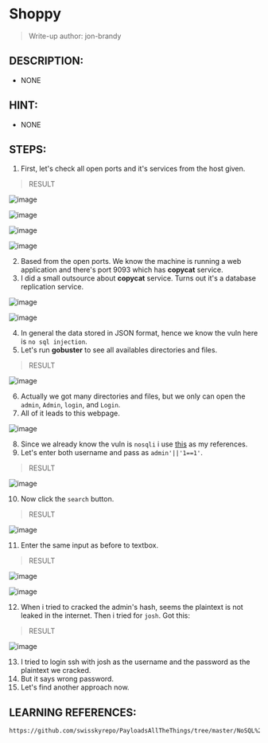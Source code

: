# Shoppy
> Write-up author: jon-brandy
## DESCRIPTION:
- NONE
## HINT:
- NONE
## STEPS:
1. First, let's check all open ports and it's services from the host given.

> RESULT

![image](https://user-images.githubusercontent.com/70703371/211156757-ffc29c1e-ca8b-4356-81d9-e57e9f4fefdc.png)


![image](https://user-images.githubusercontent.com/70703371/211156772-35992686-8ca0-4af9-a7aa-bb1ae5b67907.png)


![image](https://user-images.githubusercontent.com/70703371/211156783-c2a9d9e4-edd5-4584-9e05-96a3fa631fe1.png)


![image](https://user-images.githubusercontent.com/70703371/211156792-6d339608-4cf9-4200-956a-51d2978c037f.png)


2. Based from the open ports. We know the machine is running a web application and there's port 9093 which has **copycat** service.
3. I did a small outsource about **copycat** service. Turns out it's a database replication service.


![image](https://user-images.githubusercontent.com/70703371/211157148-a3c8ae69-154d-430b-917e-97ccd2e1fb3a.png)


![image](https://user-images.githubusercontent.com/70703371/211157611-b22b085b-9482-4baa-b626-370ec4c0f8d4.png)



4. In general the data stored in JSON format, hence we know the vuln here is `no sql injection`.
5. Let's run **gobuster** to see all availables directories and files.

> RESULT

![image](https://user-images.githubusercontent.com/70703371/211157918-7e05df5a-a458-4016-b0e7-8cfb1074b208.png)


6. Actually we got many directories and files, but we only can open the `admin`, `Admin`, `login`, and `Login`.
7. All of it leads to this webpage.

![image](https://user-images.githubusercontent.com/70703371/211158015-f32866a9-fa8f-478b-a1d1-e6ee06808edd.png)


8. Since we already know the vuln is `nosqli` i use [this](https://github.com/swisskyrepo/PayloadsAllTheThings/tree/master/NoSQL%20Injection) as my references.
9. Let's enter both username and pass as `admin'||'1==1'`.

> RESULT

![image](https://user-images.githubusercontent.com/70703371/211158093-b48d31fe-f077-49aa-92f7-b4e02010eca4.png)


10. Now click the `search` button.

> RESULT

![image](https://user-images.githubusercontent.com/70703371/211158165-fb6cb2d3-dc0e-4458-9c22-d419630a1dbf.png)


11. Enter the same input as before to textbox.

> RESULT

![image](https://user-images.githubusercontent.com/70703371/211158191-d1ea9092-a6a0-4e47-b598-47009e27a9a2.png)


![image](https://user-images.githubusercontent.com/70703371/211158201-f586b991-61d5-4bce-8f94-87e044cb8322.png)


12. When i tried to cracked the admin's hash, seems the plaintext is not leaked in the internet. Then i tried for `josh`. Got this:

> RESULT


![image](https://user-images.githubusercontent.com/70703371/211158641-d0655d32-dd09-4d98-946e-dc5ccb46ad25.png)


13. I tried to login ssh with josh as the username and the password as the plaintext we cracked.
14. But it says wrong password.
15. Let's find another approach now.


## LEARNING REFERENCES:

```
https://github.com/swisskyrepo/PayloadsAllTheThings/tree/master/NoSQL%20Injection
```
